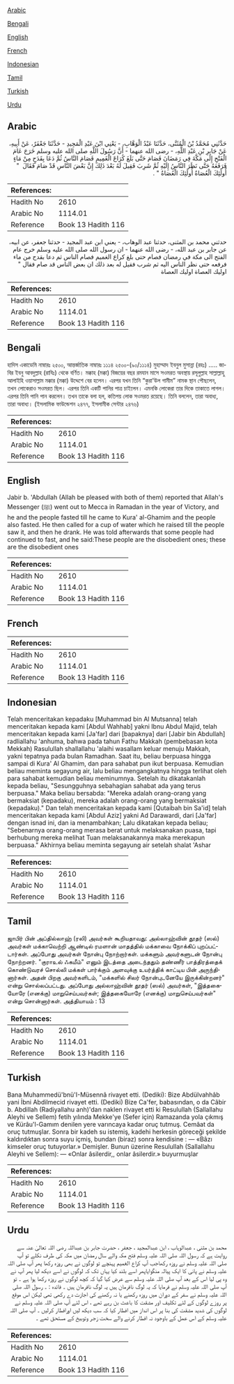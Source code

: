 [Arabic](#arabic)

[Bengali](#bengali)

[English](#english)

[French](#french)

[Indonesian](#indonesian)

[Tamil](#tamil)

[Turkish](#turkish)

[Urdu](#urdu)

## Arabic


<div dir="rtl" lang="ar" style={{fontSize:'larger',backgroundColor:'#f8f9fa',padding:20}}>
حَدَّثَنِي مُحَمَّدُ بْنُ الْمُثَنَّى، حَدَّثَنَا عَبْدُ الْوَهَّابِ، - يَعْنِي ابْنَ عَبْدِ الْمَجِيدِ - حَدَّثَنَا جَعْفَرٌ، عَنْ أَبِيهِ، عَنْ جَابِرِ بْنِ عَبْدِ اللَّهِ، - رضى الله عنهما - أَنَّ رَسُولَ اللَّهِ صلى الله عليه وسلم خَرَجَ عَامَ الْفَتْحِ إِلَى مَكَّةَ فِي رَمَضَانَ فَصَامَ حَتَّى بَلَغَ كُرَاعَ الْغَمِيمِ فَصَامَ النَّاسُ ثُمَّ دَعَا بِقَدَحٍ مِنْ مَاءٍ فَرَفَعَهُ حَتَّى نَظَرَ النَّاسُ إِلَيْهِ ثُمَّ شَرِبَ فَقِيلَ لَهُ بَعْدَ ذَلِكَ إِنَّ بَعْضَ النَّاسِ قَدْ صَامَ فَقَالَ ‏ "‏ أُولَئِكَ الْعُصَاةُ أُولَئِكَ الْعُصَاةُ ‏"‏ ‏.‏
</div>
<div style={{backgroundColor:'#f8f9fa',padding:20, marginBottom: 10}}><table> <thead> <tr> <th>References:</th> <th></th> </tr> </thead> <tbody><tr><td>Hadith No</td><td>2610</td></tr><tr><td>Arabic No</td><td>1114.01</td></tr><tr><td>Reference</td><td>Book 13 Hadith 116</td></tr></tbody></table></div>


<div dir="rtl" lang="ar" style={{fontSize:'larger',backgroundColor:'#f8f9fa',padding:20}}>
حدثني محمد بن المثنى، حدثنا عبد الوهاب، - يعني ابن عبد المجيد - حدثنا جعفر، عن ابيه، عن جابر بن عبد الله، - رضى الله عنهما - ان رسول الله صلى الله عليه وسلم خرج عام الفتح الى مكة في رمضان فصام حتى بلغ كراع الغميم فصام الناس ثم دعا بقدح من ماء فرفعه حتى نظر الناس اليه ثم شرب فقيل له بعد ذلك ان بعض الناس قد صام فقال " اوليك العصاة اوليك العصاة
</div>
<div style={{backgroundColor:'#f8f9fa',padding:20, marginBottom: 10}}><table> <thead> <tr> <th>References:</th> <th></th> </tr> </thead> <tbody><tr><td>Hadith No</td><td>2610</td></tr><tr><td>Arabic No</td><td>1114.01</td></tr><tr><td>Reference</td><td>Book 13 Hadith 116</td></tr></tbody></table></div>

## Bengali


<div dir="ltr" lang="bn" style={{fontSize:'larger',backgroundColor:'#f8f9fa',padding:20}}>
হাদিস একাডেমি নাম্বারঃ ২৫০০, আন্তর্জাতিক নাম্বারঃ ১১১৪ ২৫০০-(৯০/১১১৪) মুহাম্মাদ ইবনুল মুসান্না (রহঃ) ..... জাবির ইবনু আবদুল্লাহ (রাযিঃ) থেকে বর্ণিত। মক্কাহ (মক্কা) বিজয়ের বছর রমযান মাসে সওমরত অবস্থায় রসূলুল্লাহ সাল্লাল্লাহু আলাইহি ওয়াসাল্লাম মক্কার (মক্কা) উদ্দেশে বের হলেন। এরপর যখন তিনি “কুরা'উল গামীম” নামক স্থান পৌছলেন, তখন লোকেরাও সওমরত ছিল। এরপর তিনি একটি পানির পাত্র চাইলেন। এমনকি লোকেরা তার দিকে তাকাতে লাগল। এরপর তিনি পানি পান করলেন। তখন তাকে বলা হল, কতিপয় লোক সওমরত রয়েছে। তিনি বললেন, তারা অবাধ্য, তারা অবাধ্য। (ইসলামিক ফাউন্ডেশন ২৪৭৭, ইসলামীক সেন্টার ২৪৭৬)
</div>
<div style={{backgroundColor:'#f8f9fa',padding:20, marginBottom: 10}}><table> <thead> <tr> <th>References:</th> <th></th> </tr> </thead> <tbody><tr><td>Hadith No</td><td>2610</td></tr><tr><td>Arabic No</td><td>1114.01</td></tr><tr><td>Reference</td><td>Book 13 Hadith 116</td></tr></tbody></table></div>

## English


<div dir="ltr" lang="en" style={{fontSize:'larger',backgroundColor:'#f8f9fa',padding:20}}>
Jabir b. 'Abdullah (Allah be pleased with both of them) reported that Allah's Messenger (ﷺ) went out to Mecca in Ramadan in the year of Victory, and he and the people fasted till he came to Kura' al-Ghamim and the people also fasted. He then called for a cup of water which he raised till the people saw it, and then he drank. He was told afterwards that some people had continued to fast, and he said:These people are the disobedient ones; these are the disobedient ones
</div>
<div style={{backgroundColor:'#f8f9fa',padding:20, marginBottom: 10}}><table> <thead> <tr> <th>References:</th> <th></th> </tr> </thead> <tbody><tr><td>Hadith No</td><td>2610</td></tr><tr><td>Arabic No</td><td>1114.01</td></tr><tr><td>Reference</td><td>Book 13 Hadith 116</td></tr></tbody></table></div>

## French


<div dir="ltr" lang="fr" style={{fontSize:'larger',backgroundColor:'#f8f9fa',padding:20}}>

</div>
<div style={{backgroundColor:'#f8f9fa',padding:20, marginBottom: 10}}><table> <thead> <tr> <th>References:</th> <th></th> </tr> </thead> <tbody><tr><td>Hadith No</td><td>2610</td></tr><tr><td>Arabic No</td><td>1114.01</td></tr><tr><td>Reference</td><td>Book 13 Hadith 116</td></tr></tbody></table></div>

## Indonesian


<div dir="ltr" lang="id" style={{fontSize:'larger',backgroundColor:'#f8f9fa',padding:20}}>
Telah menceritakan kepadaku [Muhammad bin Al Mutsanna] telah menceritakan kepada kami [Abdul Wahhab] yakni Ibnu Abdul Majid, telah menceritakan kepada kami [Ja'far] dari [bapaknya] dari [Jabir bin Abdullah] radliallahu 'anhuma, bahwa pada tahun Fathu Makkah (pembebasan kota Mekkah) Rasulullah shallallahu 'alaihi wasallam keluar menuju Makkah, yakni tepatnya pada bulan Ramadhan. Saat itu, beliau berpuasa hingga sampai di Kura' Al Ghamim, dan para sahabat pun ikut berpuasa. Kemudian beliau meminta segayung air, lalu beliau mengangkatnya hingga terlihat oleh para sahabat kemudian beliau meminumnya. Setelah itu dikatakanlah kepada beliau, "Sesungguhnya sebahagian sahabat ada yang terus berpuasa." Maka beliau bersabda: "Mereka adalah orang-orang yang bermaksiat (kepadaku), mereka adalah orang-orang yang bermaksiat (kepadaku)." Dan telah menceritakan kepada kami [Qutaibah bin Sa'id] telah menceritakan kepada kami [Abdul Aziz] yakni Ad Darawardi, dari [Ja'far] dengan isnad ini, dan ia menambahkan; Lalu dikatakan kepada beliau; "Sebenarnya orang-orang merasa berat untuk melaksanakan puasa, tapi berhubung mereka melihat Tuan melaksanakannya maka merekapun berpuasa." Akhirnya beliau meminta segayung air setelah shalat 'Ashar
</div>
<div style={{backgroundColor:'#f8f9fa',padding:20, marginBottom: 10}}><table> <thead> <tr> <th>References:</th> <th></th> </tr> </thead> <tbody><tr><td>Hadith No</td><td>2610</td></tr><tr><td>Arabic No</td><td>1114.01</td></tr><tr><td>Reference</td><td>Book 13 Hadith 116</td></tr></tbody></table></div>

## Tamil


<div dir="ltr" lang="ta" style={{fontSize:'larger',backgroundColor:'#f8f9fa',padding:20}}>
ஜாபிர் பின் அப்தில்லாஹ் (ரலி) அவர்கள் கூறியதாவது: அல்லாஹ்வின் தூதர் (ஸல்) அவர்கள் மக்காவெற்றி ஆண்டில் ரமளான் மாதத்தில் மக்காவை நோக்கிப் புறப்பட்டார்கள். அப்போது அவர்கள் நோன்பு நோற்றார்கள். மக்களும் அவர்களுடன் நோன்பு நோற்றனர். "குராஉல் ஃகமீம்" எனும் இடத்தை அடைந்ததும் தண்ணீர் பாத்திரத்தைக் கொண்டுவரச் சொல்லி மக்கள் பார்க்கும் அளவுக்கு உயர்த்திக் காட்டிய பின் அருந்தினார்கள். அதன் பிறகு அவர்களிடம், "மக்களில் சிலர் நோன்புடனேயே இருக்கின்றனர்" என்று சொல்லப்பட்டது. அப்போது அல்லாஹ்வின் தூதர் (ஸல்) அவர்கள், "இத்தகையோரே (எனக்கு) மாறுசெய்பவர்கள்; இத்தகையோரே (எனக்கு) மாறுசெய்பவர்கள்" என்று சொன்னார்கள். அத்தியாயம் : 13
</div>
<div style={{backgroundColor:'#f8f9fa',padding:20, marginBottom: 10}}><table> <thead> <tr> <th>References:</th> <th></th> </tr> </thead> <tbody><tr><td>Hadith No</td><td>2610</td></tr><tr><td>Arabic No</td><td>1114.01</td></tr><tr><td>Reference</td><td>Book 13 Hadith 116</td></tr></tbody></table></div>

## Turkish


<div dir="ltr" lang="tr" style={{fontSize:'larger',backgroundColor:'#f8f9fa',padding:20}}>
Bana Muhammedü'bnü'I-Müsennâ rivayet etti. (Dediki): Bize Abdülvahhâb yani İbni Abdilmecid rivayet etti. (Dediki) Bize Ca'fer, babasından, o da Câbir b. Abdillah (Radiyallahu anh)'dan naklen rivayet etti ki Resulullah (Sallallahu Aleyhi ve Sellem) fetih yılında Mekke'ye (Sefer için) Ramazanda yola çıkmış ve Kürâu'l-Gamım denilen yere varıncaya kadar oruç tutmuş. Cemâat da oruç tutmuşlar. Sonra bir kadeh su istemiş, kadehi herkesin göreceği şekilde kaldırdıktan sonra suyu içmiş, bundan (biraz) sonra kendisine : — «Bâzı kimseler oruç tutuyorlar.» Demişler. Bunun üzerine Resulullah (Sallallahu Aleyhi ve Sellem): — «Onlar âsilerdir,, onlar âsilerdir.» buyurmuşlar
</div>
<div style={{backgroundColor:'#f8f9fa',padding:20, marginBottom: 10}}><table> <thead> <tr> <th>References:</th> <th></th> </tr> </thead> <tbody><tr><td>Hadith No</td><td>2610</td></tr><tr><td>Arabic No</td><td>1114.01</td></tr><tr><td>Reference</td><td>Book 13 Hadith 116</td></tr></tbody></table></div>

## Urdu


<div dir="rtl" lang="ur" style={{fontSize:'larger',backgroundColor:'#f8f9fa',padding:20}}>
محمد بن مثنی ، عبدالوہاب ، ابن عبدالمجید ، جعفر ، حضرت جابر بن عبداللہ رضی اللہ تعالیٰ عنہ سے روایت ہے کہ رسول اللہ صلی اللہ علیہ وسلم فتح مکہ والے سال رمضان میں مکہ کی طرف نکلے تو آپ صلی اللہ علیہ وسلم نے روزہ رکھاجب آپ کراع الغمیم پہنچے تو لوگوں نے بھی روزہ رکھا پھر آپ صلی اللہ علیہ وسلم نے پانی کا ایک پیالہ منگوایاپھر اسے بلند کیا یہاں تک کہ لوگوں نے اسے دیکھ لیا پھر آپ نے وہ پی لیا اس کے بعد آپ صلی اللہ علیہ وسلم سے عرض کیا گیا کہ کچھ لوگوں نے روزہ رکھا ہوا ہے ۔ تو آپ صلی اللہ علیہ وسلم نے فرمایا کہ یہ لوگ نافرمان ہیں یہ لوگ نافرمان ہیں ۔ فائدہ : ۔ رسول اللہ صلی اللہ علیہ وسلم نے سفر کے دوران میں روزہ رکھنے یا نہ رکھنے کی اجازت دے رکھی تھی لیکن اس موقع پر روزے لوگوں کے لئے تکلیف اور مشقت کا باعث بن رہے تھے ، اس لئے آپ صلی اللہ علیہ وسلم نے لوگوں کی شدید مشقت کی بنا پر اس انداز میں افطار کیا کہ سب دیکھ لیں اورافطار کرلیں ۔ آپ صلی اللہ علیہ وسلم کے اس عمل کے باوجود نہ افطار کرنے والے سخت زجر وتوبیخ کے مستحق تھے ۔
</div>
<div style={{backgroundColor:'#f8f9fa',padding:20, marginBottom: 10}}><table> <thead> <tr> <th>References:</th> <th></th> </tr> </thead> <tbody><tr><td>Hadith No</td><td>2610</td></tr><tr><td>Arabic No</td><td>1114.01</td></tr><tr><td>Reference</td><td>Book 13 Hadith 116</td></tr></tbody></table></div>